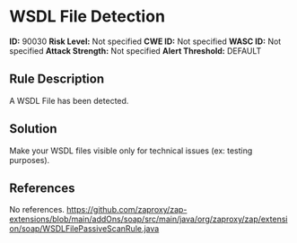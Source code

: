 
# WSDL File Detection

**ID:** 90030
**Risk Level:** Not specified
**CWE ID:** Not specified
**WASC ID:** Not specified
**Attack Strength:** Not specified
**Alert Threshold:** DEFAULT

## Rule Description
A WSDL File has been detected.

## Solution
Make your WSDL files visible only for technical issues (ex: testing purposes).

## References
No references.
https://github.com/zaproxy/zap-extensions/blob/main/addOns/soap/src/main/java/org/zaproxy/zap/extension/soap/WSDLFilePassiveScanRule.java
